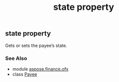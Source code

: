 ﻿---
title: state property
second_title: Aspose.Finance for Python via .NET API References
description: 
type: docs
weight: 110
url: /python-net/aspose.finance.ofx/payee/state/
is_root: false
---

## state property


Gets or sets the payee’s state.

### See Also
* module [aspose.finance.ofx](../../)
* class [Payee](/finance/python-net/aspose.finance.ofx/payee)
